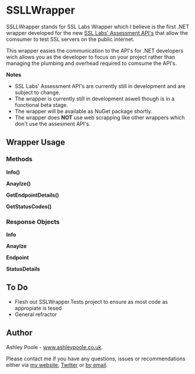 SSLLWrapper
===========

SSLLWrapper stands for SSL Labs Wrapper which I believe is the first .NET wrapper developed for the new [SSL Labs' Assessment API's](https://github.com/ssllabs/ssllabs-scan/blob/master/ssllabs-api-docs.md) that allow the comsumer to test SSL servers on the public internet.

This wrapper easies the communication to the API's for .NET developers wich allows you as the developer to focus on your project rather than managing the plumbing and overhead required to comsume the API's.

**Notes**
- SSL Labs' Assessment API's are currently still in development and are subject to change.
- The wrapper is currently still in development aswell though is in a functional beta stage.
- The wrapper will be available as NuGet package shortly.
- The wrapper does **NOT** use web scrapping like other wrappers which don't use the assesment API's.

## Wrapper Usage

### Methods
**Info()**

**Anaylze()**

**GetEndpointDetails()**

**GetStatusCodes()**

### Response Objects
**Info**

**Anaylze**

**Endpoint**

**StatusDetails**

## To Do
- Flesh out SSLWrapper.Tests project to ensure as most code as appropiate is tesed
- General refractor 

## Author
Ashley Poole - www.ashleypoole.co.uk.

Please contact me if you have any questions, issues or recommendations either via [my website](http://www.ashleypoole.co.uk), [Twitter](http://twitter.com/geekypants92) or [by email](mailto:git@ashleypoole.co.uk).
